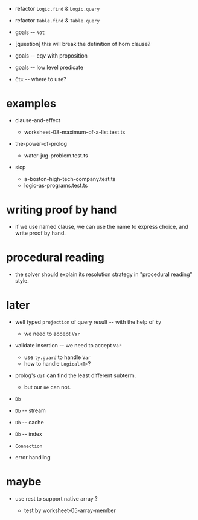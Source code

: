 - refactor `Logic.find` & `Logic.query`
- refactor `Table.find` & `Table.query`

- goals -- `Not`

- [question] this will break the definition of horn clause?

- goals -- eqv with proposition
- goals -- low level predicate

- `Ctx` -- where to use?

# examples

- clause-and-effect
  - worksheet-08-maximum-of-a-list.test.ts

- the-power-of-prolog
  - water-jug-problem.test.ts

- sicp
  - a-boston-high-tech-company.test.ts
  - logic-as-programs.test.ts

# writing proof by hand

- if we use named clause, we can use the name to express choice, and write proof by hand.

# procedural reading

- the solver should explain its resolution strategy in "procedural reading" style.

# later

- well typed `projection` of query result -- with the help of `ty`

  - we need to accept `Var`

- validate insertion -- we need to accept `Var`

  - use `ty.guard` to handle `Var`
  - how to handle `Logical<T>`?

- prolog's `dif` can find the least different subterm.

  - but our `ne` can not.

- `Db`
- `Db` -- stream
- `Db` -- cache
- `Db` -- index
- `Connection`

- error handling

# maybe

- use rest to support native array ?

  - test by worksheet-05-array-member

